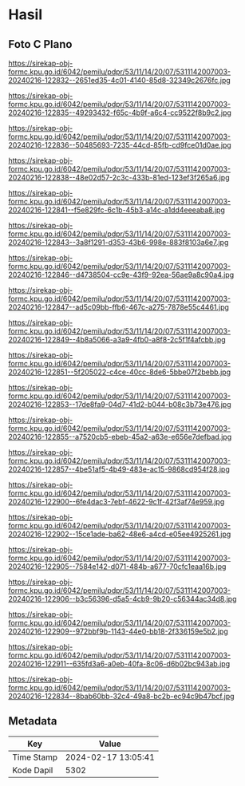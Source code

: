 # Hasil

## Foto C Plano

https://sirekap-obj-formc.kpu.go.id/6042/pemilu/pdpr/53/11/14/20/07/5311142007003-20240216-122832--2651ed35-4c01-4140-85d8-32349c2676fc.jpg

https://sirekap-obj-formc.kpu.go.id/6042/pemilu/pdpr/53/11/14/20/07/5311142007003-20240216-122835--49293432-f65c-4b9f-a6c4-cc9522f8b9c2.jpg

https://sirekap-obj-formc.kpu.go.id/6042/pemilu/pdpr/53/11/14/20/07/5311142007003-20240216-122836--50485693-7235-44cd-85fb-cd9fce01d0ae.jpg

https://sirekap-obj-formc.kpu.go.id/6042/pemilu/pdpr/53/11/14/20/07/5311142007003-20240216-122838--48e02d57-2c3c-433b-81ed-123ef3f265a6.jpg

https://sirekap-obj-formc.kpu.go.id/6042/pemilu/pdpr/53/11/14/20/07/5311142007003-20240216-122841--f5e829fc-6c1b-45b3-a14c-a1dd4eeeaba8.jpg

https://sirekap-obj-formc.kpu.go.id/6042/pemilu/pdpr/53/11/14/20/07/5311142007003-20240216-122843--3a8f1291-d353-43b6-998e-883f8103a6e7.jpg

https://sirekap-obj-formc.kpu.go.id/6042/pemilu/pdpr/53/11/14/20/07/5311142007003-20240216-122846--d4738504-cc9e-43f9-92ea-56ae9a8c90a4.jpg

https://sirekap-obj-formc.kpu.go.id/6042/pemilu/pdpr/53/11/14/20/07/5311142007003-20240216-122847--ad5c09bb-ffb6-467c-a275-7878e55c4461.jpg

https://sirekap-obj-formc.kpu.go.id/6042/pemilu/pdpr/53/11/14/20/07/5311142007003-20240216-122849--4b8a5066-a3a9-4fb0-a8f8-2c5f1f4afcbb.jpg

https://sirekap-obj-formc.kpu.go.id/6042/pemilu/pdpr/53/11/14/20/07/5311142007003-20240216-122851--5f205022-c4ce-40cc-8de6-5bbe07f2bebb.jpg

https://sirekap-obj-formc.kpu.go.id/6042/pemilu/pdpr/53/11/14/20/07/5311142007003-20240216-122853--17de8fa9-04d7-41d2-b044-b08c3b73e476.jpg

https://sirekap-obj-formc.kpu.go.id/6042/pemilu/pdpr/53/11/14/20/07/5311142007003-20240216-122855--a7520cb5-ebeb-45a2-a63e-e656e7defbad.jpg

https://sirekap-obj-formc.kpu.go.id/6042/pemilu/pdpr/53/11/14/20/07/5311142007003-20240216-122857--4be51af5-4b49-483e-ac15-9868cd954f28.jpg

https://sirekap-obj-formc.kpu.go.id/6042/pemilu/pdpr/53/11/14/20/07/5311142007003-20240216-122900--6fe4dac3-7ebf-4622-9c1f-42f3af74e959.jpg

https://sirekap-obj-formc.kpu.go.id/6042/pemilu/pdpr/53/11/14/20/07/5311142007003-20240216-122902--15ce1ade-ba62-48e6-a4cd-e05ee4925261.jpg

https://sirekap-obj-formc.kpu.go.id/6042/pemilu/pdpr/53/11/14/20/07/5311142007003-20240216-122905--7584e142-d071-484b-a677-70cfc1eaa16b.jpg

https://sirekap-obj-formc.kpu.go.id/6042/pemilu/pdpr/53/11/14/20/07/5311142007003-20240216-122906--b3c56396-d5a5-4cb9-9b20-c56344ac34d8.jpg

https://sirekap-obj-formc.kpu.go.id/6042/pemilu/pdpr/53/11/14/20/07/5311142007003-20240216-122909--972bbf9b-1143-44e0-bb18-2f336159e5b2.jpg

https://sirekap-obj-formc.kpu.go.id/6042/pemilu/pdpr/53/11/14/20/07/5311142007003-20240216-122911--635fd3a6-a0eb-40fa-8c06-d6b02bc943ab.jpg

https://sirekap-obj-formc.kpu.go.id/6042/pemilu/pdpr/53/11/14/20/07/5311142007003-20240216-122834--8bab60bb-32c4-49a8-bc2b-ec94c9b47bcf.jpg


## Metadata

| Key        | Value               |
| ---------- | ------------------- |
| Time Stamp | 2024-02-17 13:05:41 |
| Kode Dapil | 5302                |



